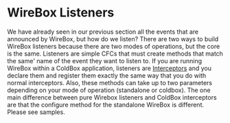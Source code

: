 # WireBox Listeners
We have already seen in our previous section all the events that are announced by WireBox, but how do we listen? There are two ways to build WireBox listeners because there are two modes of operations, but the core is the same. Listeners are simple CFCs that must create methods that match the same' name of the event they want to listen to. If you are running WireBox within a ColdBox application, listeners are [Interceptors](http://wiki.coldbox.org/wiki/Interceptor.cfm) and you declare them and register them exactly the same way that you do with normal interceptors. Also, these methods can take up to two parameters depending on your mode of operation (standalone or coldbox). The one main difference between pure Wirebox listeners and ColdBox interceptors are that the configure method for the standalone WireBox is different. Please see samples.
